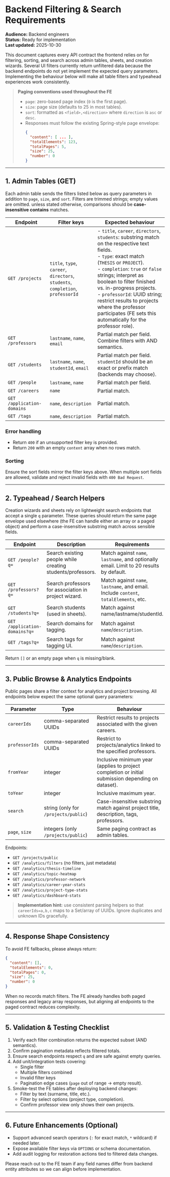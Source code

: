 # Backend Filtering & Search Requirements

**Audience:** Backend engineers  
**Status:** Ready for implementation  
**Last updated:** 2025-10-30  

This document captures every API contract the frontend relies on for filtering, sorting, and search across admin tables, sheets, and creation wizards. Several UI filters currently return unfiltered data because the backend endpoints do not yet implement the expected query parameters. Implementing the behaviour below will make all table filters and typeahead experiences work consistently.

> **Paging conventions used throughout the FE**
>
> - `page`: zero-based page index (`0` is the first page).
> - `size`: page size (defaults to 25 in most tables).
> - `sort`: formatted as `<field>,<direction>` where `direction` is `asc` or `desc`.
> - Responses must follow the existing Spring-style page envelope:
>   ```json
>   {
>     "content": [ ... ],
>     "totalElements": 123,
>     "totalPages": 5,
>     "size": 25,
>     "number": 0
>   }
>   ```

---

## 1. Admin Tables (GET)

Each admin table sends the filters listed below as query parameters in addition to `page`, `size`, and `sort`. Filters are trimmed strings; empty values are omitted. unless stated otherwise, comparisons should be **case-insensitive contains** matches.

| Endpoint | Filter keys | Expected behaviour |
|----------|-------------|--------------------|
| `GET /projects` | `title`, `type`, `career`, `directors`, `students`, `completion`, `professorId` | - `title`, `career`, `directors`, `students`: substring match on the respective text fields.<br>- `type`: exact match (`THESIS` or `PROJECT`).<br>- `completion`: `true` or `false` strings; interpret as boolean to filter finished vs. in-progress projects.<br>- `professorId`: UUID string; restrict results to projects where the professor participates (FE sets this automatically for the professor role). |
| `GET /professors` | `lastname`, `name`, `email` | Partial match per field. Combine filters with AND semantics. |
| `GET /students` | `lastname`, `name`, `studentId`, `email` | Partial match per field. `studentId` should be an exact or prefix match (backends may choose). |
| `GET /people` | `lastname`, `name` | Partial match per field. |
| `GET /careers` | `name` | Partial match. |
| `GET /application-domains` | `name`, `description` | Partial match. |
| `GET /tags` | `name`, `description` | Partial match. |

### Error handling
- Return `400` if an unsupported filter key is provided.
- Return `200` with an empty `content` array when no rows match.

### Sorting
Ensure the sort fields mirror the filter keys above. When multiple sort fields are allowed, validate and reject invalid fields with `400 Bad Request`.

---

## 2. Typeahead / Search Helpers

Creation wizards and sheets rely on lightweight search endpoints that accept a single `q` parameter. These queries should return the same page envelope used elsewhere (the FE can handle either an array or a paged object) and perform a case-insensitive substring match across sensible fields.

| Endpoint | Description | Requirements |
|----------|-------------|--------------|
| `GET /people?q=` | Search existing people while creating students/professors. | Match against `name`, `lastname`, and optionally email. Limit to 20 results by default. |
| `GET /professors?q=` | Search professors for association in project wizard. | Match against `name`, `lastname`, and email. Include `content`, `totalElements`, etc. |
| `GET /students?q=` | Search students (used in sheets). | Match against name/lastname/studentId. |
| `GET /application-domains?q=` | Search domains for tagging. | Match against `name`/`description`. |
| `GET /tags?q=` | Search tags for tagging UI. | Match against `name`/`description`. |

Return `[]` or an empty page when `q` is missing/blank.

---

## 3. Public Browse & Analytics Endpoints

Public pages share a filter context for analytics and project browsing. All endpoints below expect the same optional query parameters:

| Parameter | Type | Behaviour |
|-----------|------|-----------|
| `careerIds` | comma-separated UUIDs | Restrict results to projects associated with the given careers. |
| `professorIds` | comma-separated UUIDs | Restrict to projects/analytics linked to the specified professors. |
| `fromYear` | integer | Inclusive minimum year (applies to project completion or initial submission depending on dataset). |
| `toYear` | integer | Inclusive maximum year. |
| `search` | string (only for `/projects/public`) | Case-insensitive substring match against project title, description, tags, professors. |
| `page`, `size` | integers (only `/projects/public`) | Same paging contract as admin tables. |

Endpoints:
- `GET /projects/public`
- `GET /analytics/filters` (no filters, just metadata)
- `GET /analytics/thesis-timeline`
- `GET /analytics/topic-heatmap`
- `GET /analytics/professor-network`
- `GET /analytics/career-year-stats`
- `GET /analytics/project-type-stats`
- `GET /analytics/dashboard-stats`

> **Implementation hint:** use consistent parsing helpers so that `careerIds=a,b,c` maps to a Set/array of UUIDs. Ignore duplicates and unknown IDs gracefully.

---

## 4. Response Shape Consistency

To avoid FE fallbacks, please always return:

```json
{
  "content": [],
  "totalElements": 0,
  "totalPages": 0,
  "size": 25,
  "number": 0
}
```

When no records match filters. The FE already handles both paged responses and legacy array responses, but aligning all endpoints to the paged contract reduces complexity.

---

## 5. Validation & Testing Checklist

1. Verify each filter combination returns the expected subset (AND semantics).
2. Confirm pagination metadata reflects filtered totals.
3. Ensure search endpoints respect `q` and are safe against empty queries.
4. Add unit/integration tests covering:
   - Single filter
   - Multiple filters combined
   - Invalid filter keys
   - Pagination edge cases (`page` out of range → empty result).
5. Smoke-test the FE tables after deploying backend changes:
   - Filter by text (surname, title, etc.).
   - Filter by select options (project type, completion).
   - Confirm professor view only shows their own projects.

---

## 6. Future Enhancements (Optional)

- Support advanced search operators (`:` for exact match, `*` wildcard) if needed later.
- Expose available filter keys via `OPTIONS` or schema documentation.
- Add audit logging for restoration actions tied to filtered data changes.

Please reach out to the FE team if any field names differ from backend entity attributes so we can align before implementation.
